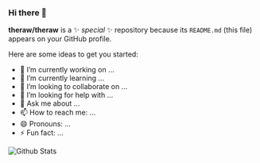 ### Hi there 👋

**theraw/theraw** is a ✨ _special_ ✨ repository because its `README.md` (this file) appears on your GitHub profile.

Here are some ideas to get you started:

- 🔭 I’m currently working on ...
- 🌱 I’m currently learning ...
- 👯 I’m looking to collaborate on ...
- 🤔 I’m looking for help with ...
- 💬 Ask me about ...
- 📫 How to reach me: ...
- 😄 Pronouns: ...
- ⚡ Fun fact: ...

![Github Stats](https://github-readme-stats.vercel.app/api/?username=theraw&show_icons=true&title_color=7d02ad&icon_color=79ff97&text_color=9f9f9f&bg_color=151515)
